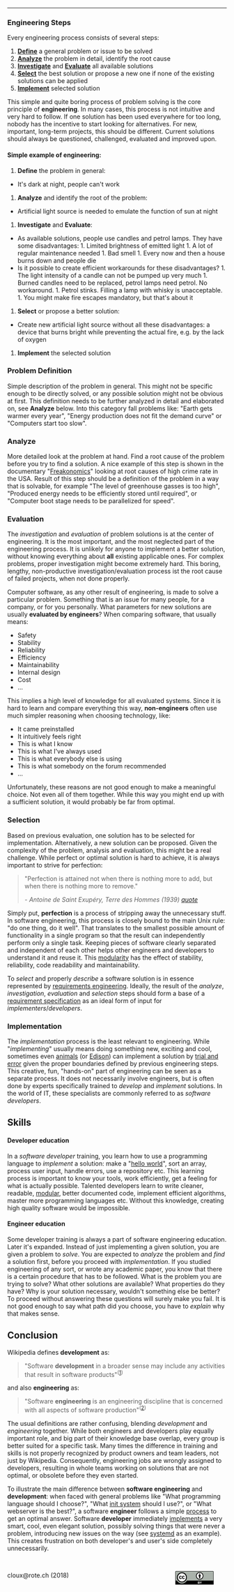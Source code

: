 
---
### Engineering Steps

Every engineering process consists of several steps:

 1. **<u>Define</u>** a general problem or issue to be solved
 1. **<u>Analyze</u>** the problem in detail, identify the root cause
 1. **<u>Investigate</u>** and **<u>Evaluate</u>** all available solutions
 1. **<u>Select</u>** the best solution or propose a new one if none of the existing solutions can be applied
 1. **<u>Implement</u>** selected solution

This simple and quite boring process of problem solving is the core principle of **engineering**. In many cases, this process is not intuitive and very hard to follow. If one solution has been used everywhere for too long, nobody has the incentive to start looking for alternatives. For new, important, long-term projects, this should be different. Current solutions should always be questioned, challenged, evaluated and improved upon.

#### Simple example of engineering:

1. **Define** the problem in general:
  * It's dark at night, people can't work
1. **Analyze** and identify the root of the problem:
  * Artificial light source is needed to emulate the function of sun at night
1. **Investigate** and **Evaluate**:
  * As available solutions, people use candles and petrol lamps. They have some disadvantages:
        1. Limited brightness of emitted light
        1. A lot of regular maintenance needed
        1. Bad smell
        1. Every now and then a house burns down and people die
  * Is it possible to create efficient workarounds for these disadvantages?
        1. The light intensity of a candle can not be pumped up very much
        1. Burned candles need to be replaced, petrol lamps need petrol. No workaround.
        1. Petrol stinks. Filling a lamp with whisky is unacceptable.
        1. You might make fire escapes mandatory, but that's about it
1. **Select** or propose a better solution:
  * Create new artificial light source without all these disadvantages: a device that burns bright while preventing the actual fire, e.g. by the lack of oxygen
1. **Implement** the selected solution

### Problem Definition

Simple description of the problem in general. This might not be specific enough to be directly solved, or any possible solution might not be obvious at first. This definition needs to be further analyzed in detail and elaborated on, see **Analyze** below. Into this category fall problems like: "Earth gets warmer every year", "Energy production does not fit the demand curve" or "Computers start too slow".

### Analyze

More detailed look at the problem at hand. Find a root cause of the problem before you try to find a solution. A nice example of this step is shown in the documentary "[Freakonomics](http://www.imdb.com/title/tt1152822/)" looking at root causes of high crime rate in the USA. Result of this step should be a definition of the problem in a way that is solvable, for example "The level of greenhouse gasses is too high", "Produced energy needs to be efficiently stored until required", or "Computer boot stage needs to be parallelized for speed".

### Evaluation

The _investigation_ and _evaluation_ of problem solutions is at the center of engineering. It is the most important, and the most neglected part of the engineering process. It is unlikely for anyone to implement a better solution, without knowing everything about **all** existing applicable ones. For complex problems, proper investigation might become extremely hard. This boring, lengthy, non-productive investigation/evaluation process ist the root cause of failed projects, when not done properly. 

Computer software, as any other result of engineering, is made to solve a particular problem. Something that is an issue for many people, for a company, or for you personally. What parameters for new solutions are usually **evaluated by engineers**? When comparing software, that usually means:

 * Safety
 * Stability
 * Reliability
 * Efficiency
 * Maintainability
 * Internal design
 * Cost
 * ...

This implies a high level of knowledge for all evaluated systems. Since it is hard to learn and compare everything this way, **non-engineers** often use much simpler reasoning when choosing technology, like:

 * It came preinstalled
 * It intuitively feels right
 * This is what I know
 * This is what I've always used
 * This is what everybody else is using
 * This is what somebody on the forum recommended
 * ...

Unfortunately, these reasons are not good enough to make a meaningful choice. Not even all of them together. While this way you might end up with a sufficient solution, it would probably be far from optimal.

### Selection

Based on previous evaluation, one solution has to be selected for implementation. Alternatively, a new solution can be proposed. Given the complexity of the problem, analysis and evaluation, this might be a real challenge. While perfect or optimal solution is hard to achieve, it is always important to strive for perfection:

>"Perfection is attained not when there is nothing more to add, but when there is nothing more to remove."
>
><cite> - Antoine de Saint Exupéry, Terre des Hommes (1939) [quote](https://en.wikiquote.org/wiki/Antoine_de_Saint_Exup%C3%A9ry)</cite>

Simply put, **perfection** is a process of stripping away the unnecessary stuff. In software engineering, this process is closely bound to the main Unix rule: "do one thing, do it well". That translates to the smallest possible amount of functionality in a single program so that the result can independently perform only a single task. Keeping pieces of software clearly separated and independent of each other helps other engineers and developers to understand it and reuse it. This [modularity](https://en.wikipedia.org/wiki/Modular_programming) has the effect of stability, reliability, code readability and maintainability.

To _select_ and properly _describe_ a software solution is in essence represented by [requirements engineering](https://en.wikipedia.org/wiki/Requirements_engineering). Ideally, the result of the _analyze_, _investigation_, _evaluation_ and _selection_ steps should form a base of a [requirement specification](https://en.wikipedia.org/wiki/Software_requirements_specification) as an ideal form of input for _implementers_/_developers_.

### Implementation

The _implementation_ process is the least relevant to engineering. While "_implementing_" usually means doing something new, exciting and cool, sometimes even [animals](https://www.psychestudy.com/behavioral/learning-memory/trial-error-learning) (or [Edison](https://www.uky.edu/~eushe2/Pajares/OnFailingG.html)) can implement a solution by [trial and error](https://en.wikipedia.org/wiki/Trial_and_error) given the proper boundaries defined by previous engineering steps. This creative, fun, "hands-on" part of engineering can be seen as a separate process. It does not necessarily involve engineers, but is often done by experts specifically trained to _develop_ and _implement_ solutions. In the world of IT, these specialists are commonly referred to as _software developers_.

## Skills

#### Developer education

In a _software developer_ training, you learn how to use a programming language to _implement_ a solution: make a "[hello world](https://helloworldcollection.github.io)", sort an array, process user input, handle errors, use a repository etc. This learning process is important to know your tools, work efficiently, get a feeling for what is actually possible. Talented developers learn to write cleaner, readable, [modular](https://en.wikipedia.org/wiki/Modular_programming), better documented code, implement efficient algorithms, master more programming languages etc. Without this knowledge, creating high quality software would be impossible.

#### Engineer education

Some developer training is always a part of software engineering education. Later it's expanded. Instead of just implementing a given solution, you are given a problem to _solve_. You are expected to _analyze_ the problem and _find_ a solution first, before you proceed with _implementation_. If you studied engineering of any sort, or wrote any academic paper, you know that there is a certain procedure that has to be followed. What is the problem you are trying to solve? What other solutions are available? What properties do they have? Why is your solution necessary, wouldn't something else be better? To proceed without answering these questions will surely make you fail. It is not good enough to say what path did you choose, you have to _explain_ why that makes sense.

## Conclusion

Wikipedia defines **development** as:
>"Software **development** in a broader sense may include any activities that result in software products"<sup>([1](https://en.wikipedia.org/wiki/Software_development))</sup> 

and also **engineering** as:
>"Software **engineering** is an engineering discipline that is concerned with all aspects of software production"<sup>([2](https://en.wikipedia.org/wiki/Software_engineering))</sup>

The usual definitions are rather confusing, blending _development_ and _engineering_ together. While both engineers and developers play equally important role, and big part of their knowledge base overlap, every group is better suited for a specific task. Many times the difference in training and skills is not properly recognized by product owners and team leaders, not just by Wikipedia. Consequently, engineering jobs are wrongly assigned to developers, resulting in whole teams working on solutions that are not optimal, or obsolete before they even started.

To illustrate the main difference between **software engineering** and **development**: when faced with general problems like "What programming language should I choose?", "What [init system](/init) should I use?", or "What webserver is the best?", a software **engineer** follows a simple [process](#engineering-steps) to get an optimal answer. Software **developer** immediately [implements](#implementation) a very smart, cool, even elegant solution, possibly solving things that were never a problem, introducing new issues on the way (see [systemd](/init/#systemd) as an example). This creates frustration on both developer's and user's side completely unnecessarily.

<a href="https://creativecommons.org/licenses/by/4.0/"><img src="../cc-by.png" align="right" style="padding:30px;"></a><br>
<p class="footer">
cloux@rote.ch (2018)
</p>
